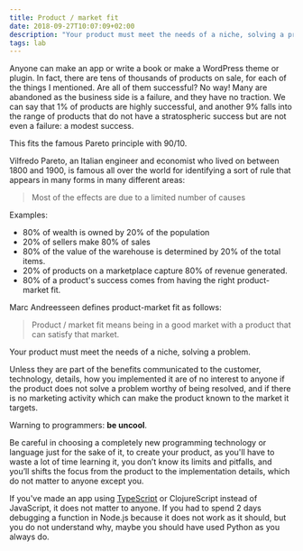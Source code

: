 ```yaml
---
title: Product / market fit
date: 2018-09-27T10:07:09+02:00
description: "Your product must meet the needs of a niche, solving a problem"
tags: lab
---
```


Anyone can make an app or write a book or make a WordPress theme or plugin. In fact, there are tens of thousands of products on sale, for each of the things I mentioned. Are all of them successful? No way! Many are abandoned as the business side is a failure, and they have no traction.
We can say that 1% of products are highly successful, and another 9% falls into the range of products that do not have a stratospheric success but are not even a failure: a modest success.

This fits the famous Pareto principle with 90/10.

Vilfredo Pareto, an Italian engineer and economist who lived on between 1800 and 1900, is famous all over the world for identifying a sort of rule that appears in many forms in many different areas:

> Most of the effects are due to a limited number of causes

Examples:

- 80% of wealth is owned by 20% of the population
- 20% of sellers make 80% of sales
- 80% of the value of the warehouse is determined by 20% of the total items.
- 20% of products on a marketplace capture 80% of revenue generated.
- 80% of a product's success comes from having the right product-market fit.

Marc Andreesseen defines product-market fit as follows:

> Product / market fit means being in a good market with a product that can satisfy that market.

Your product must meet the needs of a niche, solving a problem.

Unless they are part of the benefits communicated to the customer, technology, details, how you implemented it are of no interest to anyone if the product does not solve a problem worthy of being resolved, and if there is no marketing activity which can make the product known to the market it targets.

Warning to programmers: **be uncool**.

Be careful in choosing a completely new programming technology or language just for the sake of it, to create your product, as you'll have to waste a lot of time learning it, you don’t know its limits and pitfalls, and you’ll shifts the focus from the product to the implementation details, which do not matter to anyone except you.

If you've made an app using [TypeScript](/typescript/) or ClojureScript instead of JavaScript, it does not matter to anyone. If you had to spend 2 days debugging a function in Node.js because it does not work as it should, but you do not understand why, maybe you should have used Python as you always do.
